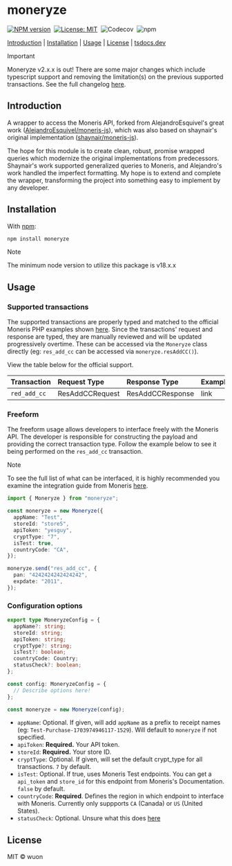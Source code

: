 # moneryze

[![NPM version](https://img.shields.io/npm/v/moneryze.svg)](https://www.npmjs.com/package/moneryze)&nbsp;
[![License: MIT](https://img.shields.io/badge/License-MIT-yellow.svg)](https://opensource.org/licenses/MIT)&nbsp;
![Codecov](https://img.shields.io/codecov/c/github/wuon/moneryze)&nbsp;
![npm](https://img.shields.io/npm/dy/moneryze)

[Introduction](#introduction) |
[Installation](#installation) |
[Usage](#usage) |
[License](#license) |
[tsdocs.dev](https://tsdocs.dev/docs/moneryze/)

> [!IMPORTANT]  
> Moneryze v2.x.x is out! There are some major changes which include typescript support and removing the limitation(s) on the previous supported transactions. See the full changelog [here](https://github.com/wuon/moneryze/releases).

## Introduction

A wrapper to access the Moneris API, forked from AlejandroEsquivel's great work ([AlejandroEsquivel/moneris-js](https://github.com/AlejandroEsquivel/moneris-js)), which was also based on shaynair's original implementation ([shaynair/moneris-js](https://github.com/shaynair/moneris-js)).

The hope for this module is to create clean, robust, promise wrapped queries which modernize the original implementations from predecessors. Shaynair's work supported generalized queries to Moneris, and Alejandro's work handled the imperfect formatting. My hope is to extend and complete the wrapper, transforming the project into something easy to implement by any developer.

## Installation

With [npm](https://npmjs.org/):

```bash
npm install moneryze
```

> [!NOTE]
> The minimum node version to utilize this package is v18.x.x

## Usage

### Supported transactions

The supported transactions are properly typed and matched to the official Moneris PHP examples shown [here](https://github.com/Moneris/eCommerce-Unified-API-PHP/tree/master/Examples/CA). Since the transactions' request and response are typed, they are manually reviewed and will be updated progressively overtime. These can be accessed via the `Moneryze` class directly (eg: `res_add_cc` can be accessed via `moneryze.resAddCC()`).

View the table below for the official support.

| Transaction  | Request Type    | Response Type    | Example |
| :----------- | :-------------- | :--------------- | :------ |
| `red_add_cc` | ResAddCCRequest | ResAddCCResponse | link    |

### Freeform

The freeform usage allows developers to interface freely with the Moneris API. The developer is responsible for constructing the payload and providing the correct transaction type. Follow the example below to see it being performed on the `res_add_cc` transaction.

> [!NOTE]
> To see the full list of what can be interfaced, it is highly recommended you examine the integration guide from Moneris [here](https://github.com/Moneris/eCommerce-Unified-API-PHP/blob/master/Unified-API-IG-PHP-v1.6.3.pdf).

```typescript
import { Moneryze } from "moneryze";

const moneryze = new Moneryze({
  appName: "Test",
  storeId: "store5",
  apiToken: "yesguy",
  cryptType: "7",
  isTest: true,
  countryCode: "CA",
});

moneryze.send("res_add_cc", {
  pan: "4242424242424242",
  expdate: "2011",
});
```

### Configuration options

```typescript
export type MoneryzeConfig = {
  appName?: string;
  storeId: string;
  apiToken: string;
  cryptType?: string;
  isTest?: boolean;
  countryCode: Country;
  statusCheck?: boolean;
};

const config: MoneryzeConfig = {
  // Describe options here!
};

const moneryze = new Moneryze(config);
```

- `appName`: Optional. If given, will add `appName` as a prefix to receipt names (eg: `Test-Purchase-1703974946117-1529`). Will default to `moneryze` if not specified.
- `apiToken`: **Required.** Your API token.
- `storeId`: **Required.** Your store ID.
- `cryptType`: Optional. If given, will set the default crypt_type for all transactions. `7` by default.
- `isTest`: Optional. If true, uses Moneris Test endpoints. You can get a `api_token` and `store_id` for this endpoint from Moneris's Documentation. `false` by default.
- `countryCode`: **Required**. Defines the region in which endpoint to interface with Moneris. Currently only suppports `CA` (Canada) or `US` (United States).
- `statusCheck`: Optional. Unsure what this does [here](https://github.com/Moneris/eCommerce-Unified-API-PHP/blob/1c9ce57047e3a17636b68d5f58f41d906c54b347/mpgClasses.php#L287)

## License

MIT © wuon
